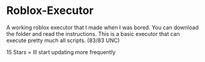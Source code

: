 # Roblox-Executor
A working roblox executor that I made when I was bored. You can download the folder and read the instructions. This is a basic executor that can execute pretty much all scripts. (83/83 UNC)

15 Stars = Ill start updating more frequently 
